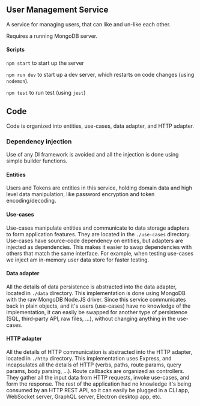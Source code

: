 ## User Management Service

A service for managing users, that can like and un-like each other.

Requires a running MongoDB server.

#### Scripts
`npm start` to start up the server

`npm run dev` to start up a dev server, which restarts on code changes (using `nodemon`).

`npm test` to run test (using `jest`)

## Code

Code is organized into entities, use-cases, data adapter, and HTTP adapter.

### Dependency injection

Use of any DI framework is avoided and all the injection is done using simple
builder functions.

#### Entities

Users and Tokens are entities in this service, holding domain data and high level data
manipulation, like password encryption and token encoding/decoding.

#### Use-cases

Use-cases manipulate entities and communicate to data storage adapters to form
application features. They are located in the `./use-cases` directory. Use-cases
have source-code dependency on entities, but adapters are injected as dependencies.
This makes it easier to swap dependencies with others that match the same interface.
For example, when testing use-cases we inject am in-memory user data store for faster
testing.

#### Data adapter

All the details of data persistence is abstracted into the data adapter, located in
`./data` directory. This implementation is done using MongoDB with the raw MongoDB
Node.JS driver. Since this service communicates back in plain objects, and it's users
(use-cases) have no knowledge of the implementation, it can easily be swapped for
another type of persistence (SQL, third-party API, raw files, ...), without changing
anything in the use-cases.

#### HTTP adapter

All the details of HTTP communication is abstracted into the HTTP adapter, located in 
`./http` directory. This implementation uses Express, and incapsulates all the details
of HTTP (verbs, paths, route params, query params, body parsing, ...). Route callbacks
are organized as controllers. They gather all the input data from HTTP requests,
invoke use-cases, and form the response. The rest of the application had no knowledge
it's being consumed by an HTTP REST API, so it can easily be plugged in a CLI app,
WebSocket server, GraphQL server, Electron desktop app, etc.
